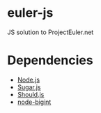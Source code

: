 euler-js
========

JS solution to ProjectEuler.net

Dependencies
============

 - [Node.js](http://nodejs.org/)
 - [Sugar.js](http://sugarjs.org)
 - [Should.js](https://github.com/visionmedia/should.js)
 - [node-bigint](https://github.com/substack/node-bigint)